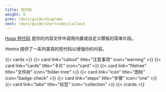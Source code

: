 ```yaml
---
title: 短代码
weight: 9
prev: /docs/guide/diagrams
next: /docs/guide/shortcodes/callout
---
```


[Hugo 短代码](https://gohugo.io/content-management/shortcodes/) 是你的内容文件中调用内置或自定义模板的简单片段。

Hextra 提供了一系列美观的短代码以增强你的内容。

{{< cards >}}
  {{< card link="callout" title="注意事项" icon="warning" >}}
  {{< card link="cards" title="卡片" icon="card" >}}
  {{< card link="filetree" title="文件树" icon="folder-tree" >}}
  {{< card link="icon" title="图标" icon="badge-check" >}}
  {{< card link="steps" title="步骤" icon="one" >}}
  {{< card link="tabs" title="标签" icon="collection" >}}
{{< /cards >}}
